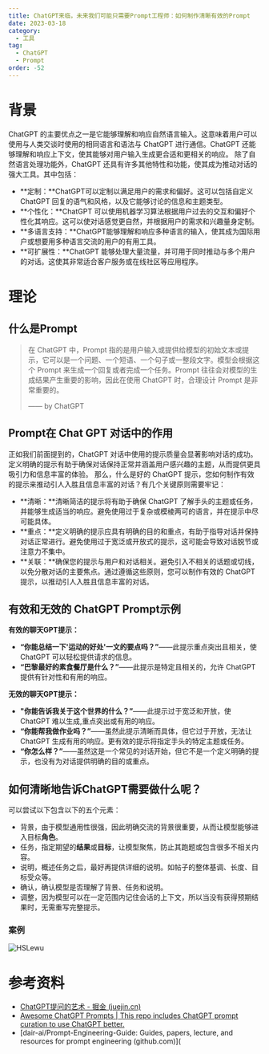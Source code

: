 ```yaml
---
title: ChatGPT来临，未来我们可能只需要Prompt工程师：如何制作清晰有效的Prompt
date: 2023-03-18
category:
  - 工具
tag:
  - ChatGPT
  - Prompt
order: -52
---
```

# 背景

ChatGPT 的主要优点之一是它能够理解和响应自然语言输入。这意味着用户可以使用与人类交谈时使用的相同语言和语法与 ChatGPT 进行通信。ChatGPT 还能够理解和响应上下文，使其能够对用户输入生成更合适和更相关的响应。
除了自然语言处理功能外，ChatGPT 还具有许多其他特性和功能，使其成为推动对话的强大工具。其中包括：

- **定制：**ChatGPT可以定制以满足用户的需求和偏好。这可以包括自定义 ChatGPT 回复的语气和风格，以及它能够讨论的信息和主题类型。
- **个性化：**ChatGPT 可以使用机器学习算法根据用户过去的交互和偏好个性化其响应。这可以使对话感觉更自然，并根据用户的需求和兴趣量身定制。
- **多语言支持：**ChatGPT能够理解和响应多种语言的输入，使其成为国际用户或想要用多种语言交流的用户的有用工具。
- **可扩展性：**ChatGPT 能够处理大量流量，并可用于同时推动与多个用户的对话。这使其非常适合客户服务或在线社区等应用程序。

# 理论

## 什么是Prompt

> 在 ChatGPT 中，Prompt 指的是用户输入或提供给模型的初始文本或提示，它可以是一个问题、一个短语、一个句子或一整段文字。模型会根据这个 Prompt 来生成一个回复或者完成一个任务。Prompt 往往会对模型的生成结果产生重要的影响，因此在使用 ChatGPT 时，合理设计 Prompt 是非常重要的。
>
> —— by ChatGPT

## Prompt在 Chat GPT 对话中的作用

正如我们前面提到的，ChatGPT 对话中使用的提示质量会显著影响对话的成功。定义明确的提示有助于确保对话保持正常并涵盖用户感兴趣的主题，从而提供更具吸引力和信息丰富的体验。
那么，什么是好的 ChatGPT 提示，您如何制作有效的提示来推动引人入胜且信息丰富的对话？有几个关键原则需要牢记：

- **清晰：**清晰简洁的提示将有助于确保 ChatGPT 了解手头的主题或任务，并能够生成适当的响应。避免使用过于复杂或模棱两可的语言，并在提示中尽可能具体。
- **重点：**定义明确的提示应具有明确的目的和重点，有助于指导对话并保持对话正常进行。避免使用过于宽泛或开放式的提示，这可能会导致对话脱节或注意力不集中。
- **关联：**确保您的提示与用户和对话相关。避免引入不相关的话题或切线，以免分散对话的主要焦点。通过遵循这些原则，您可以制作有效的 ChatGPT 提示，以推动引人入胜且信息丰富的对话。

## 有效和无效的 ChatGPT Prompt示例

**有效的聊天GPT提示：**

- **“你能总结一下'运动的好处'一文的要点吗？”**——此提示重点突出且相关，使 ChatGPT 可以轻松提供请求的信息。
- **“巴黎最好的素食餐厅是什么？”**——此提示是特定且相关的，允许 ChatGPT 提供有针对性和有用的响应。

**无效的聊天GPT提示：**

- **"你能告诉我关于这个世界的什么？”**——此提示过于宽泛和开放，使 ChatGPT 难以生成,重点突出或有用的响应。
- **“你能帮我做作业吗？”**——虽然此提示清晰而具体，但它过于开放，无法让 ChatGPT 生成有用的响应。更有效的提示将指定手头的特定主题或任务。
- **“你怎么样？”**——虽然这是一个常见的对话开始，但它不是一个定义明确的提示，也没有为对话提供明确的目的或重点。

## 如何清晰地告诉ChatGPT需要做什么呢？

可以尝试以下包含以下的五个元素：

- 背景，由于模型通用性很强，因此明确交流的背景很重要，从而让模型能够进入目标**角色**。
- 任务，指定期望的**结果**或**目标**，让模型聚焦，防止其跑题或包含很多不相关内容。
- 说明，概述任务之后，最好再提供详细的说明。如帖子的整体基调、长度、目标受众等。
- 确认，确认模型是否理解了背景、任务和说明。
- 调整，因为模型可以在一定范围内记住会话的上下文，所以当没有获得预期结果时，无需重写完整提示。

### 案例

![HSLewu](https://cdn.jsdelivr.net/gh/MarsAuthority/sec_pic@master/uPic/2023-03/HSLewu.jpg)

# 参考资料

- [ChatGPT提问的艺术 - 掘金 (juejin.cn)](https://juejin.cn/post/7204739332174102588)
- [Awesome ChatGPT Prompts | This repo includes ChatGPT prompt curation to use ChatGPT better.](https://prompts.chat/)
- [dair-ai/Prompt-Engineering-Guide: Guides, papers, lecture, and resources for prompt engineering (github.com)](